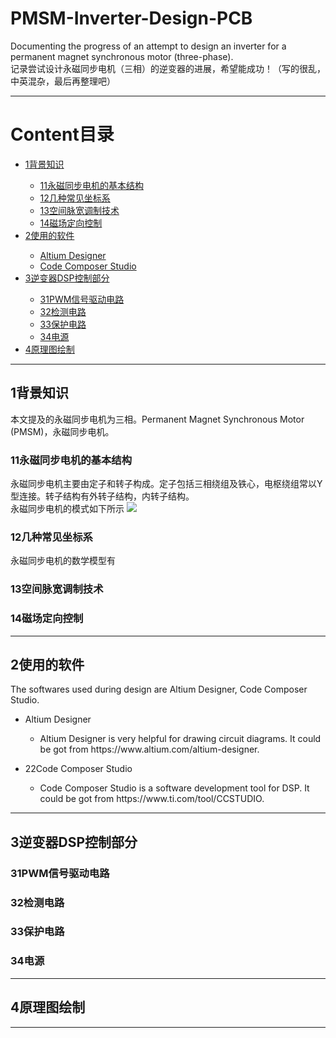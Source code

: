 # PMSM-Inverter-Design-PCB 
<p>Documenting the progress of an attempt to design an inverter for a permanent magnet synchronous motor (three-phase).<br>
记录尝试设计永磁同步电机（三相）的逆变器的进展，希望能成功！（写的很乱，中英混杂，最后再整理吧）</p>
<hr>

# Content目录
<ul>
  <li><a href="#1背景知识">1背景知识</a> </li>
    <ul>
      <li><a href="#11永磁同步电机的基本结构">11永磁同步电机的基本结构</a></li>
      <li><a href="#12几种常见坐标系">12几种常见坐标系</a></li>
      <li><a href="#13空间脉宽调制技术">13空间脉宽调制技术</a></li>
      <li><a href="#14磁场定向控制">14磁场定向控制</a></li>
    </ul>
  <li><a href="#2使用的软件">2使用的软件</a></li>
    <ul>
      <li><a href="#Altium-Designer">Altium Designer</a></li>
      <li><a href="#Code-Composer-Studio">Code Composer Studio</a></li>
    </ul>
  <li><a href="#3逆变器DSP控制部分">3逆变器DSP控制部分</a></li>
    <ul>
      <li><a href="#31PWM信号驱动电路">31PWM信号驱动电路</a></li>
      <li><a href="#32检测电路">32检测电路</a></li>
      <li><a href="#33保护电路">33保护电路</a></li>
      <li><a href="#34电源">34电源</a></li>
    </ul>
  <li><a href="#4原理图绘制">4原理图绘制</a></li>
</ul>
<hr>

## 1背景知识

<p>本文提及的永磁同步电机为三相。Permanent Magnet Synchronous Motor (PMSM)，永磁同步电机。</p>
  
### 11永磁同步电机的基本结构

<p>永磁同步电机主要由定子和转子构成。定子包括三相绕组及铁心，电枢绕组常以Y型连接。转子结构有外转子结构，内转子结构。<br>
永磁同步电机的模式如下所示
  <img src="XX" />
</p>

### 12几种常见坐标系

<p>永磁同步电机的数学模型有</p>

### 13空间脉宽调制技术

### 14磁场定向控制

<hr>
  
## 2使用的软件
<p>The softwares used during design are Altium Designer, Code Composer Studio.</p>

  - Altium Designer
    
    - <p>Altium Designer is very helpful for drawing circuit diagrams. It could be got from https://www.altium.com/altium-designer.</p>
    
  - 22Code Composer Studio
    
    - <p>Code Composer Studio is a software development tool for DSP. It could be got from https://www.ti.com/tool/CCSTUDIO.</p>

<hr>

## 3逆变器DSP控制部分

### 31PWM信号驱动电路

### 32检测电路

### 33保护电路

### 34电源

<hr>

## 4原理图绘制

<hr>
